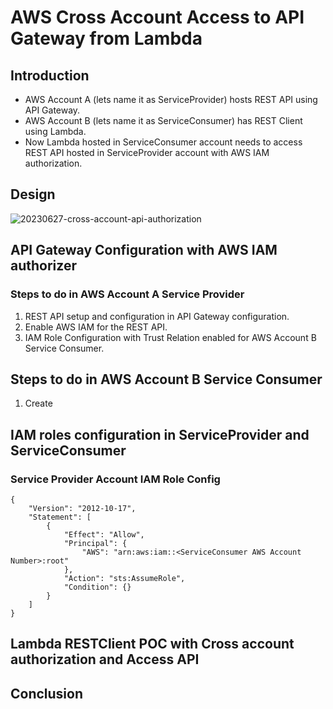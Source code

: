 # AWS Cross Account Access to API Gateway from Lambda

## Introduction
* AWS Account A (lets name it as ServiceProvider) hosts REST API using API Gateway. 
* AWS Account B (lets name it as ServiceConsumer) has REST Client using Lambda. 
* Now Lambda hosted in ServiceConsumer account needs to access REST API hosted in ServiceProvider account with AWS IAM authorization.

## Design

![20230627-cross-account-api-authorization](https://github.com/AMVijay/aws-learning/assets/8252947/958a92cd-350e-4757-ad84-a65832166ca9)

## API Gateway Configuration with AWS IAM authorizer

### Steps to do in AWS Account A Service Provider
1. REST API setup and configuration in API Gateway configuration.
2. Enable AWS IAM for the REST API.
3. IAM Role Configuration with Trust Relation enabled for AWS Account B Service Consumer.

## Steps to do in AWS Account B Service Consumer
1. Create 


## IAM roles configuration in ServiceProvider and ServiceConsumer

### Service Provider Account IAM Role Config
```
{
    "Version": "2012-10-17",
    "Statement": [
        {
            "Effect": "Allow",
            "Principal": {
                "AWS": "arn:aws:iam::<ServiceConsumer AWS Account Number>:root"
            },
            "Action": "sts:AssumeRole",
            "Condition": {}
        }
    ]
}
```


## Lambda RESTClient POC with Cross account authorization and Access API



## Conclusion


